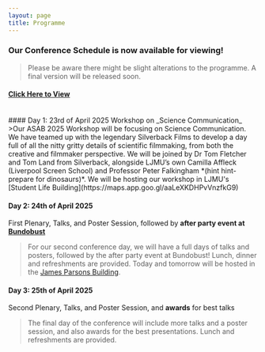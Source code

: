 ```yaml
---
layout: page
title: Programme
---
```


### Our Conference Schedule is now available for viewing!
>Please be aware there might be slight alterations to the programme. A final version will be released soon.

#### [Click Here to View](https://drive.google.com/file/d/1g29ZA_i6PDWEfm7Clhq-FLN7Tqsz8juE/view?usp=sharing)  
<br>
#### Day 1: 23rd of April 2025  
Workshop on _Science Communication_  
>Our ASAB 2025 Workshop will be focusing on Science Communication. We have teamed up with the legendary Silverback Films to develop a day full of all the nitty gritty details of scientific filmmaking, from both the creative and filmmaker perspective. We will be joined by Dr Tom Fletcher and Tom Land from Silverback, alongside LJMU’s own Camilla Affleck (Liverpool Screen School) and Professor Peter Falkingham *(hint hint- prepare for dinosaurs)*. We will be hosting our workshop in LJMU's [Student Life Building](https://maps.app.goo.gl/aaLeXKDHPvVnzfkG9)
  
#### Day 2: 24th of April 2025  
First Plenary, Talks, and Poster Session, followed by __after party event at__ [__Bundobust__](https://bundobust.com/locations/liverpool/)  
>For our second conference day, we will have a full days of talks and posters, followed by the after party event at Bundobust! Lunch, dinner and refreshments are provided. Today and tomorrow will be hosted in the [James Parsons Building](https://maps.app.goo.gl/VZgtvDreSh6fNTTs5).

#### Day 3: 25th of April 2025  
Second Plenary, Talks, and Poster Session, and __awards__ for best talks  
>The final day of the conference will include more talks and a poster session, and also awards for the best presentations. Lunch and refreshments are provided. 
